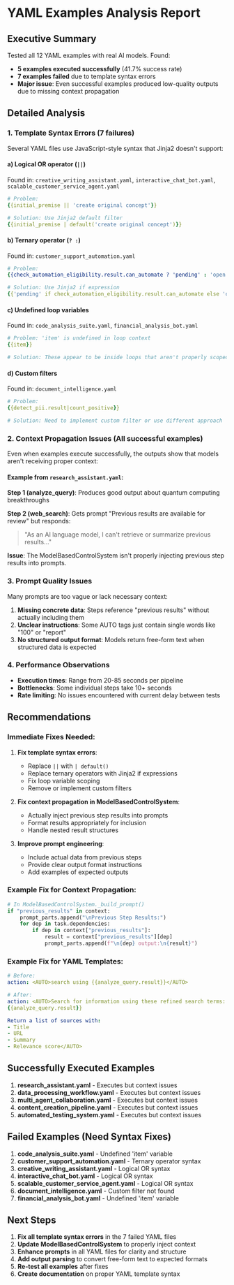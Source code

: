 # YAML Examples Analysis Report

## Executive Summary

Tested all 12 YAML examples with real AI models. Found:
- **5 examples executed successfully** (41.7% success rate)
- **7 examples failed** due to template syntax errors
- **Major issue**: Even successful examples produced low-quality outputs due to missing context propagation

## Detailed Analysis

### 1. Template Syntax Errors (7 failures)

Several YAML files use JavaScript-style syntax that Jinja2 doesn't support:

#### a) **Logical OR operator (`||`)** 
Found in: `creative_writing_assistant.yaml`, `interactive_chat_bot.yaml`, `scalable_customer_service_agent.yaml`

```yaml
# Problem:
{{initial_premise || 'create original concept'}}

# Solution: Use Jinja2 default filter
{{initial_premise | default('create original concept')}}
```

#### b) **Ternary operator (`? :`)** 
Found in: `customer_support_automation.yaml`

```yaml
# Problem:
{{check_automation_eligibility.result.can_automate ? 'pending' : 'open'}}

# Solution: Use Jinja2 if expression
{{'pending' if check_automation_eligibility.result.can_automate else 'open'}}
```

#### c) **Undefined loop variables** 
Found in: `code_analysis_suite.yaml`, `financial_analysis_bot.yaml`

```yaml
# Problem: 'item' is undefined in loop context
{{item}}

# Solution: These appear to be inside loops that aren't properly scoped
```

#### d) **Custom filters** 
Found in: `document_intelligence.yaml`

```yaml
# Problem:
{{detect_pii.result|count_positive}}

# Solution: Need to implement custom filter or use different approach
```

### 2. Context Propagation Issues (All successful examples)

Even when examples execute successfully, the outputs show that models aren't receiving proper context:

#### Example from `research_assistant.yaml`:

**Step 1 (analyze_query)**: Produces good output about quantum computing breakthroughs

**Step 2 (web_search)**: Gets prompt "Previous results are available for review" but responds:
> "As an AI language model, I can't retrieve or summarize previous results..."

**Issue**: The ModelBasedControlSystem isn't properly injecting previous step results into prompts.

### 3. Prompt Quality Issues

Many prompts are too vague or lack necessary context:

1. **Missing concrete data**: Steps reference "previous results" without actually including them
2. **Unclear instructions**: Some AUTO tags just contain single words like "100" or "report"
3. **No structured output format**: Models return free-form text when structured data is expected

### 4. Performance Observations

- **Execution times**: Range from 20-85 seconds per pipeline
- **Bottlenecks**: Some individual steps take 10+ seconds
- **Rate limiting**: No issues encountered with current delay between tests

## Recommendations

### Immediate Fixes Needed:

1. **Fix template syntax errors**:
   - Replace `||` with `| default()`
   - Replace ternary operators with Jinja2 if expressions
   - Fix loop variable scoping
   - Remove or implement custom filters

2. **Fix context propagation in ModelBasedControlSystem**:
   - Actually inject previous step results into prompts
   - Format results appropriately for inclusion
   - Handle nested result structures

3. **Improve prompt engineering**:
   - Include actual data from previous steps
   - Provide clear output format instructions
   - Add examples of expected outputs

### Example Fix for Context Propagation:

```python
# In ModelBasedControlSystem._build_prompt()
if "previous_results" in context:
    prompt_parts.append("\nPrevious Step Results:")
    for dep in task.dependencies:
        if dep in context["previous_results"]:
            result = context["previous_results"][dep]
            prompt_parts.append(f"\n{dep} output:\n{result}")
```

### Example Fix for YAML Templates:

```yaml
# Before:
action: <AUTO>search using {{analyze_query.result}}</AUTO>

# After:
action: <AUTO>Search for information using these refined search terms:
{{analyze_query.result}}

Return a list of sources with:
- Title
- URL
- Summary
- Relevance score</AUTO>
```

## Successfully Executed Examples

1. **research_assistant.yaml** - Executes but context issues
2. **data_processing_workflow.yaml** - Executes but context issues  
3. **multi_agent_collaboration.yaml** - Executes but context issues
4. **content_creation_pipeline.yaml** - Executes but context issues
5. **automated_testing_system.yaml** - Executes but context issues

## Failed Examples (Need Syntax Fixes)

1. **code_analysis_suite.yaml** - Undefined 'item' variable
2. **customer_support_automation.yaml** - Ternary operator syntax
3. **creative_writing_assistant.yaml** - Logical OR syntax
4. **interactive_chat_bot.yaml** - Logical OR syntax
5. **scalable_customer_service_agent.yaml** - Logical OR syntax
6. **document_intelligence.yaml** - Custom filter not found
7. **financial_analysis_bot.yaml** - Undefined 'item' variable

## Next Steps

1. **Fix all template syntax errors** in the 7 failed YAML files
2. **Update ModelBasedControlSystem** to properly inject context
3. **Enhance prompts** in all YAML files for clarity and structure
4. **Add output parsing** to convert free-form text to expected formats
5. **Re-test all examples** after fixes
6. **Create documentation** on proper YAML template syntax
